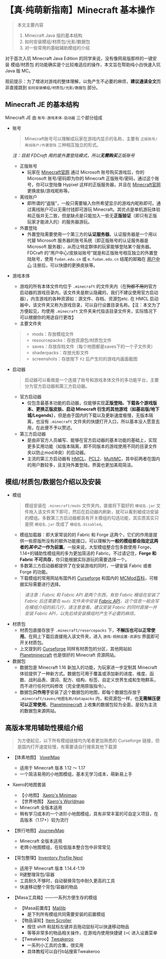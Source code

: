 # 【真·纯萌新指南】Minecraft 基本操作
> 本文主要内容
> 1. Minecraft Java 版的基本结构
> 2. 如何安装模组/材质包/光影/数据包
> 3. 对一些常用的基础辅助模组的介绍

对于首次入坑 Minecraft Java Edition 的同学来说，没有像网易版那样的一键安装 模组/材质包 的功能确实是个比较难适应的操作，本文旨在帮助纯小白快速入坑 Java 版 MC。

观前提示：为了增进对游戏的整体理解，以免产生不必要的麻烦，**建议通读全文**而非直接跳到 `如何安装模组/材质包/光影/数据包` 部分。

## Minecraft JE 的基本结构

  Minecraft JE 由 `账号-游戏本体-启动器` 三个部分组成
- 账号
  > Minecraft账号可以理解成玩家在游戏内显示的名称，主要有 `正版账号/离线账户/外置登陆` 三种相互独立的形式。

  *注：目前 FDCraft 用的是外置登陆模式，所以**无需购买**正版账号*
  
  - 正版账号
    - 玩家在 [Minecraft官网](https://minecraft.net) 通过 Microsoft 账号购买游戏后，你的 Microsoft 账号/密码即为你的 Minecraft 正版账号/密码，通过这个账号，你可以登陆像 Hypixel 这样的正版服务器，并且在 [Minecraft官网](https://minecraft.net) 更换皮肤/游戏昵称等。
  - 离线账户
    - 即所谓的“盗版”，一般只需要输入你所希望显示的游戏内昵称即可。通过离线账户可以无需付钱即可游玩 Minecraft。其优点是单机游玩体验和正版并无二致，但是缺点是只能加入一些无**正版验证**（即只有正版玩家才能进入的）的服务器游玩。
  - 外置登陆
    - 外置登陆需要使用一个第三方的**认证服务器**。认证服务器是一个用以代替 Microsoft 服务器的账号系统（即正版账号的认证服务器是 Microsoft 服务器），从而让特定群体的玩家能够登陆某个服务器。FDCraft 的“用户中心/皮肤站账号”就是和正版账号相互独立的外置登陆账号，使用 `fudan.edu.cn` 或 `m.fudan.edu.cn` 结尾的邮箱在 [用户中心](https://auth.fdc.jingyijun.xyz/) 注册后，可以快捷的更换皮肤等。
  
- 游戏本体
  - 游戏的所有本体文件均位于 `.minecraft` 的文件夹内（在~~狗都不用的~~官方启动器的游戏目录内，该文件夹是默认隐藏的，我们不建议使用官方启动器），内含游戏的各种资源如：源文件、存档、资源包etc. 在 HMCL 启动器中，该文件夹又称为游戏目录，可以自行设置目录名称。【注：本文为了方便起见，均使用 `.minecraft` 文件夹来代指该目录文件夹，实际情况下可以根据你的用途自行更改】
  - 主要文件夹
  > - mods：存放模组文件
  > - resourcepacks：存放资源包/材质包文件
  > - saves：存放存档文件（每个地图都是saves下的一个子文件夹）
  > - shaderpacks：存放光影文件
  > - screenshots：存放按下 `F2` 后产生的的游戏内画面截图

- 启动器
  > 启动器可以看做是一个连接了账号和游戏本体文件的多功能平台，主要分为官方启动器和第三方启动器。
  - 官方启动器
    - 仅包含最基本功能的启动器，仅能够实现**正版登陆、下载各个游戏版本、更换正版皮肤、启动 Minecraft 衍生的其他游戏（如基岩版/地下城/Legends）**，但是由于国内的下载以及更新速度极慢，无版本隔离，也没有 `.minecraft` 文件夹的快捷打开入口，所以基本没人愿意去用，在此便不予以赘述。
  - 第三方启动器
    - 是由非官方人员编写、能够在官方启动器的基本功能的基础上，实现更多实用功能（如版本隔离，即不同版本的游戏使用不同的目录文件夹以防止mod冲突）的启动器。
    - 主流的第三方启动器有 [HMCL](https://hmcl.huangyuhui.net/)、[PCL2](https://afdian.net/@LTCat)、[MultiMC](https://multimc.org/)，其中前两者在国内的用户数较多，且支持外置登陆，界面也更加美观简洁。

## 模组/材质包/数据包介绍以及安装

- 模组
  > 模组安装在 `.minecraft/mods` 文件夹内，直接将下载好的 `模组名.jar` 文件拖入该文件夹下即可，然后在启动器内刷新，就可以看到被成功安装的模组。多数第三方启动器都具有开关模组的勾选功能，其实质其实只是把 `模组名.jar` 改成了 `模组名.disabled`。
  - 模组加载器：即大家常说的的 Fabric 和 Forge 这两个，它们的作用是提供一些原版所没有的额外功能接口，可以理解为**一般的模组都会指定这两者的*其中之一*作为前置**。一般来说，大型模组整合包多数使用 Forge，1.14+的辅助性模组用的多为更加简洁的 Fabric。不过请记住，**Forge 和 Fabric 不可共存**，你只能根据实际游玩的需要选择一个。
  - 多数第三方启动器都提供了在安装游戏的同时，一键安装 Fabric 或者 Forge 的功能。
  - 下载模组的常用网站有国外的 [Curseforge](https://www.curseforge.com/minecraft/mc-mods) 和国内的 [MCMod百科](https://www.mcmod.cn/)，可根据实际需要进行选择。
  > *请注意：Fabric 和 Fabric API 是两个东西，有些 Fabric 模组在安装了 Fabric 后还需要在 `mods` 文件夹中安装 [Fabric API](https://www.curseforge.com/minecraft/mc-mods/fabric-api)，这个信息一般会写在模组介绍的前几行，请注意查看。建议安装 Fabric 的同时直接一并安装 Fabric API，以免后续安装模组时产生不必要的麻烦。*
- 材质包
  - 材质包直接存放于 `.minecraft/resorcepacks` 下，**不解压也可以正常使用**。在网上下载后直接拖入该文件夹，进入 `游戏-视频设置-资源包` 界面即可开关材质包。
  - 上文提到的 [Curseforge](https://www.curseforge.com/minecraft/texture-packs) 同样有材质包的分区，其他网站如 [Planetminecraft](https://www.planetminecraft.com/) 也是很好的 Minecraft 资源网站。
- 数据包
  - 数据包是 Minecraft 1.16 新加入的功能，为玩家进一步定制其 Minecraft 体验提供了一种新方式。数据包可用于覆盖或添加新的进度、维度、函数、战利品表、谓词、配方、结构、标签、自定义世界生成和生物群系，而不进行任何代码修改（完全使用原版指令）。
  - 数据包**只作用于**安装了这个数据包的地图，即每个数据包存放于 `.minecraft/saves/地图名称/datapacks` 内，和资源包一样，也**无需解压便可以正常使用**。[Planetminecraft](https://www.planetminecraft.com/) 上收集的数据包较为全面，是较为主流的数据包来源网站。

## 高版本常用**辅助性**模组介绍
> 为方便起见，以下所有模组链接均为笔者更加熟悉的 Curseforge 链接，但是国内打开速度较慢，有需要请自行搜索其他下载源

- 【体素地图】 [VoxelMap](https://www.curseforge.com/minecraft/mc-mods/voxelmap)
  - 适用于 Minecraft 版本 1.12 ～ 1.17
  - 一个简洁易用的小地图模组，基本无学习成本，萌新易上手
- Xaero的地图套装
  - 【小地图】 [Xaero's Minimap](https://www.curseforge.com/minecraft/mc-mods/xaeros-minimap)
  - 【世界地图】 [Xaero's Worldmap](https://www.curseforge.com/minecraft/mc-mods/xaeros-world-map) 
  - Minecraft 全版本适用
  - 稍有学习成本的一个进阶小地图模组，具有非常丰富的可自定义项目，在高版本（1.17+）较为流行
- 【旅行地图】[JourneyMap](https://www.curseforge.com/minecraft/mc-mods/journeymap)
  - Minecraft 全版本适用
  - 老牌小地图模组，在较低版本整合包中非常常见

- 【背包整理】[Inventory Profile Next](https://www.curseforge.com/minecraft/mc-mods/inventory-profiles-next)
  - 适用于 Minecraft 版本 1.14.4-1.19
  - R键整理背包/容器
  - 工具耐久不够时，自动替换背包中耐久更高的工具
  - 快速移动整个背包/容器的物品

- 【Masa工具箱】——一系列方便生存的模组
  - 【Masa前置库】[Malilib](https://www.curseforge.com/minecraft/mc-mods/malilib)
    - 是下列所有模组共同需要安装的前置模组
  - 【物品滚轮】[Item Scroller](https://www.curseforge.com/minecraft/mc-mods/item-scroller)
    - 按住 shift 和鼠标左键并且拖动鼠标可以快速移动物品
    - 等等非常多的物品相关操作，在游戏内使用快捷键 `I+C` 进入设置菜单
  - 【Tweakeroo】[Tweakeroo](https://www.curseforge.com/minecraft/mc-mods/tweakeroo)
    - 一系列小工具的合集，很实用
    - 具体教程可以自行b站搜索Tweakeroo
